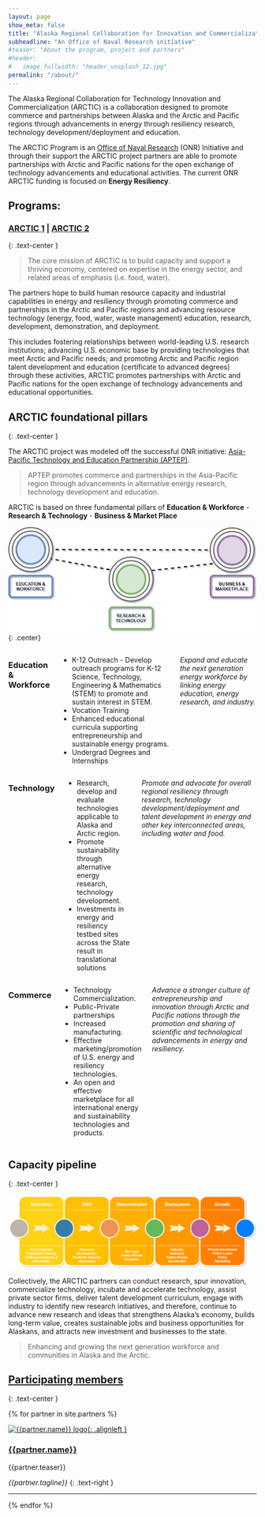 ```yaml
---
layout: page
show_meta: false
title: "Alaska Regional Collaboration for Innovation and Commercialization Program"
subheadline: "An Office of Naval Research initiative"
#teaser: "About the program, project and partners"
#header:
#   image_fullwidth: "header_unsplash_12.jpg"
permalink: "/about/"
---
```


The Alaska Regional Collaboration for Technology Innovation and Commercialization (ARCTIC) is a collaboration designed to promote commerce and partnerships between Alaska and the Arctic and Pacific regions through advancements in energy through resiliency research, technology development/deployment and education.

The ARCTIC Program is an  [Office of Naval Research](https://www.onr.navy.mil/) (ONR)  Initiative and through their support the ARCTIC project partners are able to promote partnerships with Arctic and Pacific nations for the open exchange of technology advancements and educational activities. The current ONR ARCTIC funding is focused on **Energy Resiliency**.

## Programs: 
### [ARCTIC 1](/ARCTIC-1) | [ARCTIC 2](/ARCTIC-2)
{: .text-center }

> The core mission of ARCTIC is to build capacity and support a thriving economy, centered on expertise in the energy sector, and related areas of emphasis (i.e. food, water).

The partners hope to build human resource capacity and industrial capabilities in energy and resiliency through promoting commerce and partnerships in the Arctic and Pacific regions and advancing resource technology (energy, food, water, waste management) education, research, development, demonstration, and deployment.

This includes fostering relationships between world-leading U.S. research institutions; advancing U.S. economic base by providing technologies that meet Arctic and Pacific needs; and promoting Arctic and Pacific region talent development and education (certificate to advanced degrees) through these activities, ARCTIC promotes partnerships with Arctic and Pacific nations for the open exchange of technology advancements and educational opportunities.

## ARCTIC foundational pillars
{: .text-center }

The ARCTIC project was modeled off the successful ONR initiative: [Asia-Pacific Technology and Education Partnership (APTEP)](https://www.aptec.net).

> APTEP promotes commerce and partnerships in the Asia-Pacific region through advancements in alternative energy research, technology development and education.

ARCTIC is based on three fundamental pillars of **Education & Workforce** - **Research & Technology** - **Business & Market Place**

![ARCTIC pillars Education & Workforce - Research & Technology - Business & Market Place](/images/arctic_aptec_pillar-diagram.png){: .center}


<div class="row t30"><div class="medium-4 columns" markdown="block">

### Education & Workforce
* K-12 Outreach - Develop outreach programs for K-12 Science, Technology, Engineering & Mathematics (STEM) to promote and sustain interest in STEM.
* Vocation Training
* Enhanced educational curricula supporting entrepreneurship and sustainable energy programs.
* Undergrad Degrees and Internships

_Expand and educate the next generation energy workforce by linking energy education, energy research, and industry._

</div><!-- /.medium-4.columns -->
<div class="medium-4 columns" markdown="block">

### Technology
* Research, develop and evaluate technologies applicable to Alaska and Arctic region.
* Promote sustainability through alternative energy research, technology development.
* Investments in energy and resiliency testbed sites across the State result in translational solutions

_Promote and advocate for overall regional resiliency through research, technology development/deployment and talent development in energy and other key interconnected areas, including water and food._

</div><!-- /.medium-4.columns -->
<div class="medium-4 columns" markdown="block">

### Commerce
* Technology Commercialization.
* Public-Private partnerships
* Increased manufacturing.
* Effective marketing/promotion of U.S. energy and resiliency technologies.
* An open and effective marketplace for all international energy and sustainability technologies and products.

_Advance a stronger culture of entrepreneurship and innovation through Arctic and Pacific nations through the promotion and sharing of scientific and technological advancements in energy and resiliency._

</div><!-- /.medium-4.columns --></div><!-- /.row -->

## Capacity pipeline
{: .text-center }


![capacity pipeline](/images/capacity_pipeline.png)


Collectively, the ARCTIC partners can conduct research, spur innovation, commercialize technology, incubate and accelerate technology, assist private sector firms, deliver talent development curriculum, engage with industry to identify new research initiatives, and therefore, continue to advance new research and ideas that strengthens Alaska’s economy, builds long-term value, creates sustainable jobs and business opportunities for Alaskans, and attracts new investment and businesses to the state.

> Enhancing and growing the next generation workforce and communities in Alaska and the Arctic.

## [Participating members](/partners)
{: .text-center }

{% for partner in site.partners %}

[![{{partner.name}} logo]({{partner.logo}}){: .alignleft }]({{partner.website}})

### [{{partner.name}}](/partners/)

{{partner.teaser}}

_{{partner.tagline}}_
{: .text-right }

---


{% endfor %}
